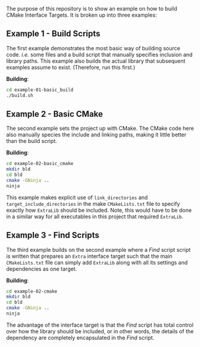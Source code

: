 The purpose of this repository is to show an example on how to build CMake Interface Targets.  It is broken up into three examples:

## Example 1 - Build Scripts
The first example demonstrates the most basic way of building source code.  *i.e.* some files and a build script that manually specifies inclusion and library paths.  This example also builds the actual library that subsequent examples assume to exist. (Therefore, run this first.)

**Building**:
```sh
cd example-01-basic_build
./build.sh
```

## Example 2 - Basic CMake

The second example sets the project up with CMake.  The CMake code here also manually species the include and linking paths, making it little better than the build script.

**Building**:
```sh
cd example-02-basic_cmake
mkdir bld
cd bld
cmake -GNinja ..
ninja
```

This example makes explicit use of `link_directories` and `target_include_directories` in the make `CMakeLists.txt` file to specify exactly how `ExtraLib` should be included.  Note, this would have to be done in a similar way for all executables in this project that required `ExtraLib`.

## Example 3 - Find Scripts

The third example builds on the second example where a *Find* script script is written that prepares an `Extra` interface target such that the main `CMakeLists.txt` file can simply add `ExtraLib` along with all its settings and dependencies as one target.

**Building**:
```sh
cd example-02-cmake
mkdir bld
cd bld
cmake -GNinja ..
ninja
```

The advantage of the interface target is that the *Find* script has total control over how the library should be included, or in other words, the details of the dependency are completely encapsulated in the *Find* script.
